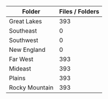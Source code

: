 | Folder         |   Files / Folders |
|----------------|-------------------|
| Great Lakes    |               393 |
| Southeast      |                 0 |
| Southwest      |                 0 |
| New England    |                 0 |
| Far West       |               393 |
| Mideast        |               393 |
| Plains         |               393 |
| Rocky Mountain |               393 |